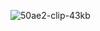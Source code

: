![50ae2-clip-43kb](https://user-images.githubusercontent.com/50579748/112470580-1f3c6180-8d6b-11eb-8472-0540c8f7972d.png)

